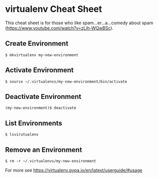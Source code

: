 # virtualenv Cheat Sheet

This cheat sheet is for those who like spam...er...a...comedy about spam (https://www.youtube.com/watch?v=zLih-WQwBSc).

## Create Environment
```
$ mkvirtualenv my-new-environment
```

## Activate Environment
```
$ source ~/.virtualenvs/my-new-environment/bin/activate
```

## Deactivate Environment
```
(my-new-environment)$ deactivate
```

## List Environments
```
$ lsvirutualenv
```

## Remove an Environment
```
$ rm -r ~/.virtualenvs/my-new-environment
```

For more see https://virtualenv.pypa.io/en/latest/userguide/#usage
